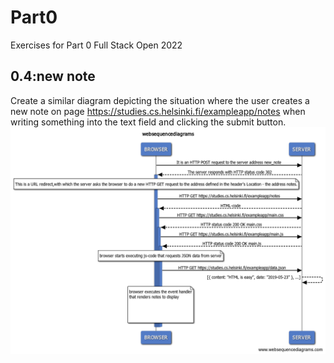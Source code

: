 # Part0

Exercises for Part 0 Full Stack Open 2022

## 0.4:new note
Create a similar diagram depicting the situation where the user creates a new note on page https://studies.cs.helsinki.fi/exampleapp/notes when writing something into the text field and clicking the submit button.
![Getting Started](./images/websequencediagram.png
)